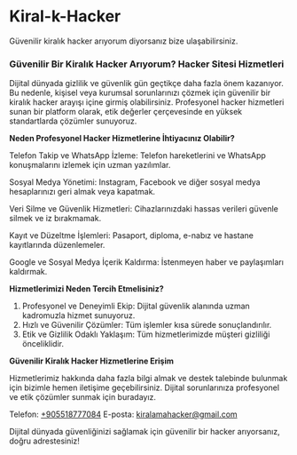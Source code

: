 # Kiral-k-Hacker
Güvenilir kiralık hacker arıyorum diyorsanız bize ulaşabilirsiniz.
### Güvenilir Bir Kiralık Hacker Arıyorum? Hacker Sitesi Hizmetleri

Dijital dünyada gizlilik ve güvenlik gün geçtikçe daha fazla önem kazanıyor. Bu nedenle, kişisel veya kurumsal sorunlarınızı çözmek için güvenilir bir kiralık hacker arayışı içine girmiş olabilirsiniz. Profesyonel hacker hizmetleri sunan bir platform olarak, etik değerler çerçevesinde en yüksek standartlarda çözümler sunuyoruz.

**Neden Profesyonel Hacker Hizmetlerine İhtiyacınız Olabilir?**

Telefon Takip ve WhatsApp İzleme: Telefon hareketlerini ve WhatsApp konuşmalarını izlemek için uzman yazılımlar.

Sosyal Medya Yönetimi: Instagram, Facebook ve diğer sosyal medya hesaplarınızı geri almak veya kapatmak.

Veri Silme ve Güvenlik Hizmetleri: Cihazlarınızdaki hassas verileri güvenle silmek ve iz bırakmamak.

Kayıt ve Düzeltme İşlemleri: Pasaport, diploma, e-nabız ve hastane kayıtlarında düzenlemeler.

Google ve Sosyal Medya İçerik Kaldırma: İstenmeyen haber ve paylaşımları kaldırmak.

**Hizmetlerimizi Neden Tercih Etmelisiniz?**

1. Profesyonel ve Deneyimli Ekip: Dijital güvenlik alanında uzman kadromuzla hizmet sunuyoruz.
2. Hızlı ve Güvenilir Çözümler: Tüm işlemler kısa sürede sonuçlandırılır.
3. Etik ve Gizlilik Odaklı Yaklaşım: Tüm hizmetlerimizde müşteri gizliliği önceliklidir.

**Güvenilir Kiralık Hacker Hizmetlerine Erişim**

Hizmetlerimiz hakkında daha fazla bilgi almak ve destek talebinde bulunmak için bizimle hemen iletişime geçebilirsiniz. Dijital sorunlarınıza profesyonel ve etik çözümler sunmak için buradayız.

Telefon: [+905518777084](https://wa.me/905518777084)
E-posta: kiralamahacker@gmail.com

Dijital dünyada güvenliğinizi sağlamak için güvenilir bir hacker arıyorsanız, doğru adrestesiniz!

